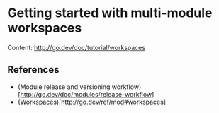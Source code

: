 Getting started with multi-module workspaces
============================================

Content: http://go.dev/doc/tutorial/workspaces

## References

* (Module release and versioning workflow)[http://go.dev/doc/modules/release-workflow]
* (Workspaces)[http://go.dev/ref/mod#workspaces]
